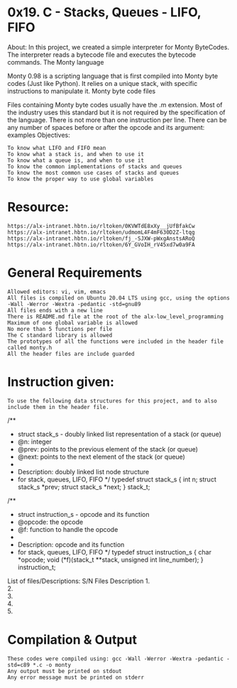 # 0x19. C - Stacks, Queues - LIFO, FIFO

About: In this project, we created a simple interpreter for Monty ByteCodes. The interpreter reads a bytecode file and executes the bytecode commands.
The Monty language

Monty 0.98 is a scripting language that is first compiled into Monty byte codes (Just like Python). It relies on a unique stack, with specific instructions to manipulate it.
Monty byte code files

Files containing Monty byte codes usually have the .m extension. Most of the industry uses this standard but it is not required by the specification of the language. There is not more than one instruction per line. There can be any number of spaces before or after the opcode and its argument: examples
Objectives:

    To know what LIFO and FIFO mean
    To know what a stack is, and when to use it
    To know what a queue is, and when to use it
    To know the common implementations of stacks and queues
    To know the most common use cases of stacks and queues
    To know the proper way to use global variables

# Resource:

    https://alx-intranet.hbtn.io/rltoken/0KVWTdE8xXy__jUfBfakCw
    https://alx-intranet.hbtn.io/rltoken/udmomL4F4mF630D2Z-ltqg
    https://alx-intranet.hbtn.io/rltoken/fj_-SJXW-pWxgAnstsARoQ
    https://alx-intranet.hbtn.io/rltoken/6Y_GVoIH_rV45xd7w0a9FA

# General Requirements

    Allowed editors: vi, vim, emacs
    All files is compiled on Ubuntu 20.04 LTS using gcc, using the options -Wall -Werror -Wextra -pedantic -std=gnu89
    All files ends with a new line
    There is README.md file at the root of the alx-low_level_programming
    Maximum of one global variable is allowed
    No more than 5 functions per file
    The C standard library is allowed
    The prototypes of all the functions were included in the header file called monty.h
    All the header files are include guarded

# Instruction given:

    To use the following data structures for this project, and to also include them in the header file.

/**
 * struct stack_s - doubly linked list representation of a stack (or queue)
 * @n: integer
 * @prev: points to the previous element of the stack (or queue)
 * @next: points to the next element of the stack (or queue)
 *
 * Description: doubly linked list node structure
 * for stack, queues, LIFO, FIFO
 */
typedef struct stack_s
{
        int n;
        struct stack_s *prev;
        struct stack_s *next;
} stack_t;

/**
 * struct instruction_s - opcode and its function
 * @opcode: the opcode
 * @f: function to handle the opcode
 *
 * Description: opcode and its function
 * for stack, queues, LIFO, FIFO
 */
typedef struct instruction_s
{
        char *opcode;
        void (*f)(stack_t **stack, unsigned int line_number);
} instruction_t;

List of files/Descriptions:
S/N 	Files 	Description
1. 		
2. 		
3. 		
4. 		
5. 		
# Compilation & Output

    These codes were compiled using: gcc -Wall -Werror -Wextra -pedantic -std=c89 *.c -o monty
    Any output must be printed on stdout
    Any error message must be printed on stderr
